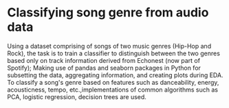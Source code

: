 # Classifying song genre from audio data

Using a dataset comprising of songs of two music genres (Hip-Hop and Rock),
the task is to train a classifier to distinguish between the two genres based only on track information derived from Echonest (now part of Spotify);
Making use of pandas and seaborn packages in Python for subsetting the data, aggregating information, and creating plots during EDA.
To classify a song's genre based on features such as danceability, energy, acousticness, tempo, etc.,implementations of common algorithms such as PCA, logistic regression, decision trees are used.

